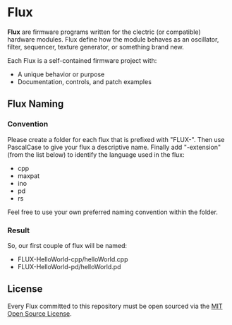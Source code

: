 # Flux

**Flux** are firmware programs written for the clectric (or compatible) hardware modules. Flux define how the module behaves as an oscillator, filter, sequencer, texture generator, or something brand new.

Each Flux is a self-contained firmware project with:
- A unique behavior or purpose
- Documentation, controls, and patch examples

## Flux Naming

### Convention
Please create a folder for each flux that is prefixed with "FLUX-". Then use PascalCase to give your flux a descriptive name. Finally add "-extension" (from the list below) to identify the language used in the flux:
- cpp
- maxpat
- ino
- pd
- rs

Feel free to use your own preferred naming convention within the folder.

### Result
So, our first couple of flux will be named:
- FLUX-HelloWorld-cpp/helloWorld.cpp
- FLUX-HelloWorld-pd/helloWorld.pd

## License
Every Flux committed to this repository must be open sourced via the [MIT Open Source License](https://tlo.mit.edu/understand-ip/exploring-mit-open-source-license-comprehensive-guide).
